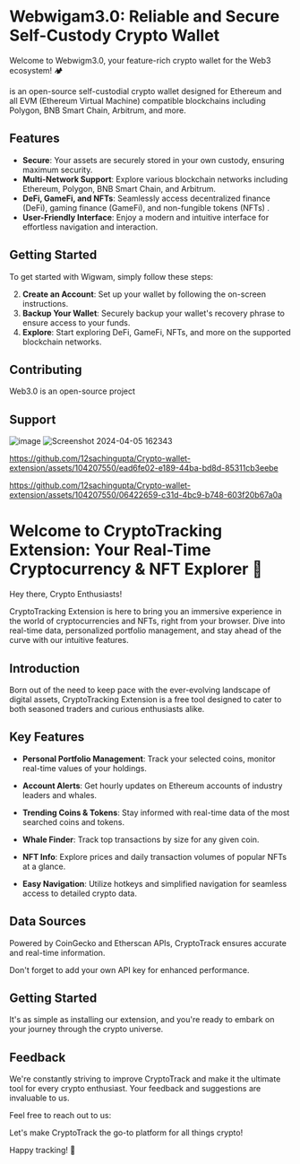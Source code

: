 
# Webwigam3.0: Reliable and Secure Self-Custody Crypto Wallet

Welcome to Webwigm3.0, your feature-rich crypto wallet for the Web3 ecosystem! 🏕

 is an open-source self-custodial crypto wallet designed for Ethereum and all EVM (Ethereum Virtual Machine) compatible blockchains including Polygon, BNB Smart Chain, Arbitrum, and more.

## Features

- **Secure**: Your assets are securely stored in your own custody, ensuring maximum security.
- **Multi-Network Support**: Explore various blockchain networks including Ethereum, Polygon, BNB Smart Chain, and Arbitrum.
- **DeFi, GameFi, and NFTs**: Seamlessly access decentralized finance (DeFi), gaming finance (GameFi), and non-fungible tokens (NFTs) .
- **User-Friendly Interface**: Enjoy a modern and intuitive interface for effortless navigation and interaction.


## Getting Started

To get started with Wigwam, simply follow these steps:

2. **Create an Account**: Set up your wallet by following the on-screen instructions.
3. **Backup Your Wallet**: Securely backup your wallet's recovery phrase to ensure access to your funds.
4. **Explore**: Start exploring DeFi, GameFi, NFTs, and more on the supported blockchain networks.

## Contributing

Web3.0 is an open-source project 

## Support















![image](https://github.com/12sachingupta/Crypto-wallet-extension/assets/104207550/236278af-4985-428e-a4d0-cc2f9c8fec75)
![Screenshot 2024-04-05 162343](https://github.com/12sachingupta/Crypto-wallet-extension/assets/104207550/ec16016a-df27-4dcd-bebd-bc884a8a1545)

https://github.com/12sachingupta/Crypto-wallet-extension/assets/104207550/ead6fe02-e189-44ba-bd8d-85311cb3eebe





https://github.com/12sachingupta/Crypto-wallet-extension/assets/104207550/06422659-c31d-4bc9-b748-603f20b67a0a




# Welcome to CryptoTracking Extension: Your Real-Time Cryptocurrency & NFT Explorer 🚀

Hey there, Crypto Enthusiasts!

CryptoTracking Extension is here to bring you an immersive experience in the world of cryptocurrencies and NFTs, right from your browser. Dive into real-time data, personalized portfolio management, and stay ahead of the curve with our intuitive features.

## Introduction

Born out of the need to keep pace with the ever-evolving landscape of digital assets, CryptoTracking Extension is a free tool designed to cater to both seasoned traders and curious enthusiasts alike.

## Key Features

- **Personal Portfolio Management**: Track your selected coins, monitor real-time values of your holdings.
  
- **Account Alerts**: Get hourly updates on Ethereum accounts of industry leaders and whales.
  
- **Trending Coins & Tokens**: Stay informed with real-time data of the most searched coins and tokens.
  
- **Whale Finder**: Track top transactions by size for any given coin.
  
- **NFT Info**: Explore prices and daily transaction volumes of popular NFTs at a glance.
  
- **Easy Navigation**: Utilize hotkeys and simplified navigation for seamless access to detailed crypto data.

## Data Sources

Powered by CoinGecko and Etherscan APIs, CryptoTrack ensures accurate and real-time information.

Don't forget to add your own API key for enhanced performance.

## Getting Started

It's as simple as installing our extension, and you're ready to embark on your journey through the crypto universe.

## Feedback

We're constantly striving to improve CryptoTrack and make it the ultimate tool for every crypto enthusiast. Your feedback and suggestions are invaluable to us.

Feel free to reach out to us:


Let's make CryptoTrack the go-to platform for all things crypto!

Happy tracking! 🌟
